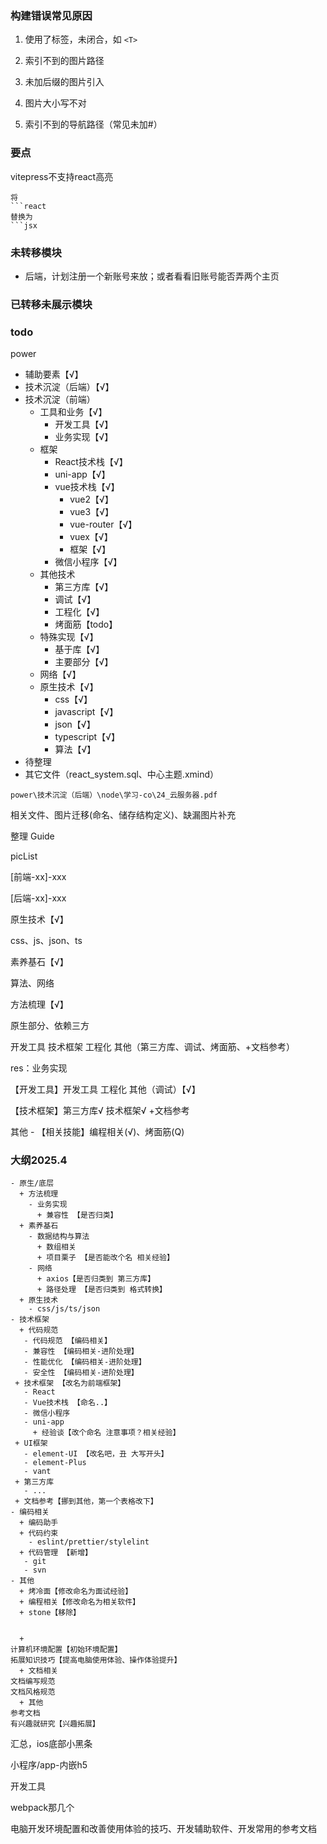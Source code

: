### 构建错误常见原因

1. 使用了标签，未闭合，如 `<T>`

2. 索引不到的图片路径
3. 未加后缀的图片引入
4. 图片大小写不对
5. 索引不到的导航路径（常见未加#）



### 要点

vitepress不支持react高亮

```
将
```react
替换为
```jsx
```



### 未转移模块

- 后端，计划注册一个新账号来放；或者看看旧账号能否弄两个主页



### 已转移未展示模块





### todo

power

- 辅助要素【√】
- 技术沉淀（后端）【√】
- 技术沉淀（前端）
  - 工具和业务【√】
    - 开发工具【√】
    - 业务实现【√】
  - 框架
    - React技术栈【√】
    - uni-app【√】
    - vue技术栈【√】
      - vue2【√】
      - vue3【√】
      - vue-router【√】
      - vuex【√】
      - 框架【√】
    - 微信小程序【√】
  - 其他技术
    - 第三方库【√】
    - 调试【√】
    - 工程化【√】
    - 烤面筋【todo】
  - 特殊实现【√】
    - 基于库【√】
    - 主要部分【√】
  - 网络【√】
  - 原生技术【√】
    - css【√】
    - javascript【√】
    - json【√】
    - typescript【√】
    - 算法【√】
- 待整理
- 其它文件（react_system.sql、中心主题.xmind）

```
power\技术沉淀（后端）\node\学习-co\24_云服务器.pdf
```



相关文件、图片迁移(命名、储存结构定义)、缺漏图片补充

整理 Guide



picList

[前端-xx]-xxx

[后端-xx]-xxx





原生技术【√】

css、js、json、ts



素养基石【√】

算法、网络



方法梳理【√】

原生部分、依赖三方



开发工具 技术框架 工程化 其他（第三方库、调试、烤面筋、+文档参考）



res：业务实现

【开发工具】开发工具 工程化 其他（调试）【√】

【技术框架】第三方库√ 技术框架√ +文档参考



其他 - 【相关技能】编程相关(√)、烤面筋(Q)



### 大纲2025.4

```
- 原生/底层
  + 方法梳理
    - 业务实现
      + 兼容性 【是否归类】
  + 素养基石
    - 数据结构与算法
      + 数组相关
      + 项目栗子 【是否能改个名 相关经验】
    - 网络
      + axios【是否归类到 第三方库】
      + 路径处理 【是否归类到 格式转换】
  + 原生技术
    - css/js/ts/json
- 技术框架
  + 代码规范
   - 代码规范 【编码相关】
   - 兼容性 【编码相关-进阶处理】
   - 性能优化 【编码相关-进阶处理】
   - 安全性 【编码相关-进阶处理】
 + 技术框架 【改名为前端框架】
   - React
   - Vue技术栈 【命名..】
   - 微信小程序
   - uni-app
     + 经验谈【改个命名 注意事项？相关经验】
 + UI框架
   - element-UI 【改名吧，丑 大写开头】
   - element-Plus
   - vant
 + 第三方库
   - ...
 + 文档参考【挪到其他，第一个表格改下】
- 编码相关
  + 编码助手
  + 代码约束
    - eslint/prettier/stylelint
  + 代码管理 【新增】
   - git
   - svn
- 其他
  + 烤冷面【修改命名为面试经验】
  + 编程相关【修改命名为相关软件】
  + stone【移除】
  

  + 
计算机环境配置【初始环境配置】
拓展知识技巧【提高电脑使用体验、操作体验提升】
  + 文档相关
文档编写规范
文档风格规范
  + 其他
参考文档
有兴趣就研究【兴趣拓展】
```



汇总，ios底部小黑条

小程序/app-内嵌h5



开发工具

webpack那几个



电脑开发环境配置和改善使用体验的技巧、开发辅助软件、开发常用的参考文档













